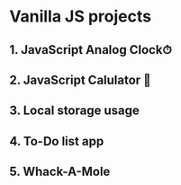 # Vanilla JS projects

## 1. JavaScript Analog Clock⏱

## 2. JavaScript Calulator 🧮

## 3. Local storage usage

## 4. To-Do list app

## 5. Whack-A-Mole 
